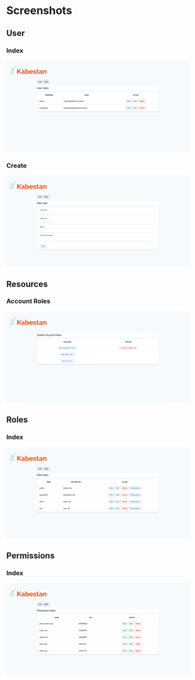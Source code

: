 # Screenshots

## User

### Index

<img src="img/user_index.png" width="480">

### Create

<img src="img/new_user.png" width="480">

## Resources

### Account Roles

<img src="img/account_roles.png" width="480">

## Roles

### Index

<img src="img/role_index.png" width="480">

## Permissions

### Index

<img src="img/permission_index.png" width="480">
